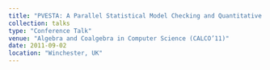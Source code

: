 ```yaml
---
title: "PVESTA: A Parallel Statistical Model Checking and Quantitative Analysis Tool"
collection: talks
type: "Conference Talk"
venue: "Algebra and Coalgebra in Computer Science (CALCO’11)"
date: 2011-09-02
location: "Winchester, UK"
---
```


